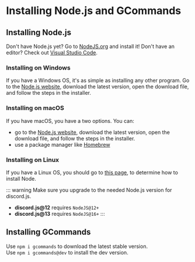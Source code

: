 # Installing Node.js and GCommands

## Installing Node.js

Don't have Node.js yet? Go to [NodeJS.org](https://nodejs.org) and install it!
Don't have an editor? Check out [Visual Studio Code](https://code.visualstudio.com).

### Installing on Windows

If you have a Windows OS, it's as simple as installing any other program. Go to the [Node.js website](https://nodejs.org), download the latest version, open the download file, and follow the steps in the installer.

### Installing on macOS

If you have macOS, you have a two options. You can:

- go to the [Node.js website](https://nodejs.org), download the latest version, open the download file, and follow the steps in the installer.
- use a package manager like [Homebrew](https://brew.sh)

### Installing on Linux

If you have a Linux OS, you should go to [this page](https://nodejs.org/en/download/package-manager/), to determine how to install Node.

::: warning
Make sure you upgrade to the needed Node.js version for discord.js.

- **discord.js@12** requires `NodeJS@12+`
- **discord.js@13** requires `NodeJS@16+`
  :::

## Installing GCommands

Use `npm i gcommands` to download the latest stable version.  
Use `npm i gcommands@dev` to install the dev version.